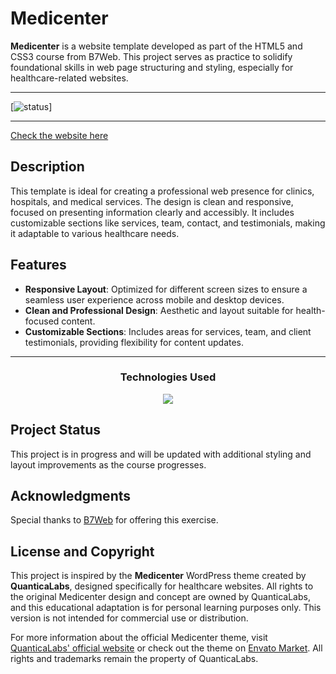 # Medicenter

**Medicenter** is a website template developed as part of the HTML5 and CSS3 course from B7Web. This project serves as practice to solidify foundational skills in web page structuring and styling, especially for healthcare-related websites.

---
[![status](https://img.shields.io/badge/status-under%20development-yellow.svg)]

---
[Check the website here](medicenterproject.vercel.app)
## Description
This template is ideal for creating a professional web presence for clinics, hospitals, and medical services. The design is clean and responsive, focused on presenting information clearly and accessibly. It includes customizable sections like services, team, contact, and testimonials, making it adaptable to various healthcare needs.

## Features
- **Responsive Layout**: Optimized for different screen sizes to ensure a seamless user experience across mobile and desktop devices.
- **Clean and Professional Design**: Aesthetic and layout suitable for health-focused content.
- **Customizable Sections**: Includes areas for services, team, and client testimonials, providing flexibility for content updates.

---

<div align="center">
   <h3>Technologies Used</h3>
   <img src="https://skillicons.dev/icons?i=html,css,js&theme=light"/>
</div>

## Project Status
This project is in progress and will be updated with additional styling and layout improvements as the course progresses.

## Acknowledgments
Special thanks to [B7Web](https://b7web.com.br) for offering this exercise.

## License and Copyright
This project is inspired by the **Medicenter** WordPress theme created by **QuanticaLabs**, designed specifically for healthcare websites. All rights to the original Medicenter design and concept are owned by QuanticaLabs, and this educational adaptation is for personal learning purposes only. This version is not intended for commercial use or distribution.

For more information about the official Medicenter theme, visit [QuanticaLabs' official website](https://quanticalabs.com) or check out the theme on [Envato Market](https://themeforest.net/). All rights and trademarks remain the property of QuanticaLabs.
